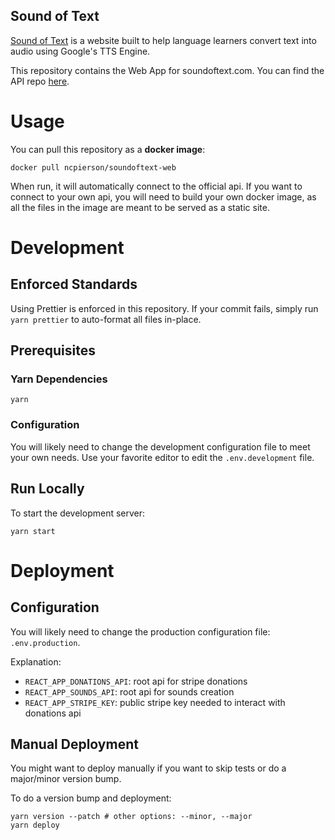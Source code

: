 Sound of Text
---

[Sound of Text](https://soundoftext.com) is a website built to help language
learners convert text into audio using Google's TTS Engine.

This repository contains the Web App for soundoftext.com. You can find the API
repo [here](https://github.com/ncpierson/soundoftext-api).

# Usage

You can pull this repository as a **docker image**:

```
docker pull ncpierson/soundoftext-web
```

When run, it will automatically connect to the official api. If you want to
connect to your own api, you will need to build your own docker image, as all
the files in the image are meant to be served as a static site.

# Development

## Enforced Standards

Using Prettier is enforced in this repository. If your commit fails, simply run
`yarn prettier` to auto-format all files in-place.

## Prerequisites

### Yarn Dependencies

```
yarn
```

### Configuration

You will likely need to change the development configuration file to meet your
own needs. Use your favorite editor to edit the `.env.development` file.

## Run Locally

To start the development server:

```
yarn start
```

# Deployment

## Configuration

You will likely need to change the production configuration file:
`.env.production`.

Explanation:

- `REACT_APP_DONATIONS_API`: root api for stripe donations
- `REACT_APP_SOUNDS_API`: root api for sounds creation
- `REACT_APP_STRIPE_KEY`: public stripe key needed to interact with donations
  api


## Manual Deployment

You might want to deploy manually if you want to skip tests or do a major/minor
version bump.

To do a version bump and deployment:

```
yarn version --patch # other options: --minor, --major
yarn deploy
```
